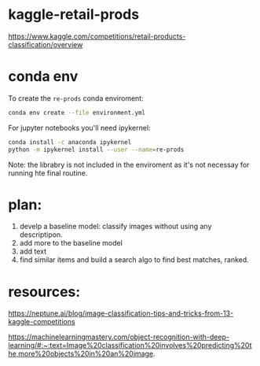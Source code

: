 # kaggle-retail-prods
https://www.kaggle.com/competitions/retail-products-classification/overview

# 

# conda env 

To create the `re-prods` conda enviroment:

```sh
conda env create --file environment.yml
```

For jupyter notebooks you'll need ipykernel:

```sh
conda install -c anaconda ipykernel
python -m ipykernel install --user --name=re-prods
```

Note: the librabry is not included in the enviroment as it's not necessay for running hte final routine.


# plan:

1. develp a baseline model: classify images without using any descriptipon.
2. add more to the baseline model
3. add text
4. find similar items and build a search algo to find best matches, ranked.


# resources:


https://neptune.ai/blog/image-classification-tips-and-tricks-from-13-kaggle-competitions

https://machinelearningmastery.com/object-recognition-with-deep-learning/#:~:text=Image%20classification%20involves%20predicting%20the,more%20objects%20in%20an%20image. 
